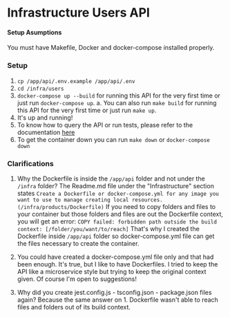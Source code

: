 # Infrastructure Users API

#### Setup Asumptions

You must have Makefile, Docker and docker-compose installed properly.

### Setup

1. `cp /app/api/.env.example /app/api/.env`
2. `cd /infra/users`
3. `docker-compose up --build` for running this API for the very first time or just run `docker-compose up`.
   a. You can also run `make build` for running this API for the very first time or just run `make up`.
4. It's up and running!
5. To know how to query the API or run tests, please refer to the documentation [here](../docs/backend/users-api.md)
6. To get the container down you can run `make down` or `docker-compose down`

### Clarifications

1. Why the Dockerfile is inside the `/app/api` folder and not under the `/infra` folder?
   The Readme.md file under the "Infrastructure" section states `Create a Dockerfile or docker-compose.yml for any image you want to use to manage creating local resources. (/infra/products/Dockerfile)`
   If you need to copy folders and files to your container but those folders and files are out the Dockerfile context, you will get an error: `COPY failed: forbidden path outside the build context: [/folder/you/want/to/reach]`
   That's why I created the Dockerfile inside `/app/api` folder so docker-compose.yml file can get the files necessary to create the container.

2. You could have created a docker-compose.yml file only and that had been enough.
   It's true, but I like to have Dockerfiles. I tried to keep the API like a microservice style but trying to keep the original context given. Of course I'm open to suggestions!

3. Why did you create jest.config.js - tsconfig.json - package.json files again?
   Because the same answer on 1.
   Dockerfile wasn't able to reach files and folders out of its build context.
